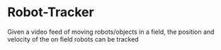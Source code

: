 # Robot-Tracker
Given a video feed of moving robots/objects in a field, the position and velocity of the on field robots can be tracked
